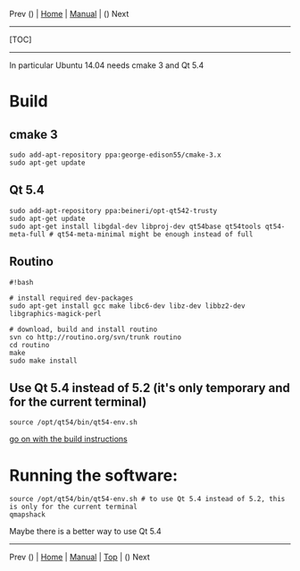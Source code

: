 Prev () | [Home](Home) | [Manual](DocMain) | () Next
- - -
[TOC]
- - -

In particular Ubuntu 14.04 needs cmake 3 and Qt 5.4


# Build
## cmake 3
```
sudo add-apt-repository ppa:george-edison55/cmake-3.x
sudo apt-get update
```

## Qt 5.4
```
sudo add-apt-repository ppa:beineri/opt-qt542-trusty
sudo apt-get update
sudo apt-get install libgdal-dev libproj-dev qt54base qt54tools qt54-meta-full # qt54-meta-minimal might be enough instead of full
```

## Routino
```
#!bash

# install required dev-packages
sudo apt-get install gcc make libc6-dev libz-dev libbz2-dev libgraphics-magick-perl

# download, build and install routino
svn co http://routino.org/svn/trunk routino
cd routino
make
sudo make install
```

## Use Qt 5.4 instead of 5.2 (it's only temporary and for the current terminal)
```
source /opt/qt54/bin/qt54-env.sh
```
[go on with the build instructions](DocGetQMapShack#markdown-header-linux)


# Running the software:
```
source /opt/qt54/bin/qt54-env.sh # to use Qt 5.4 instead of 5.2, this is only for the current terminal
qmapshack
```

Maybe there is a better way to use Qt 5.4

- - -
Prev () | [Home](Home) | [Manual](DocMain) | [Top](#) | () Next
